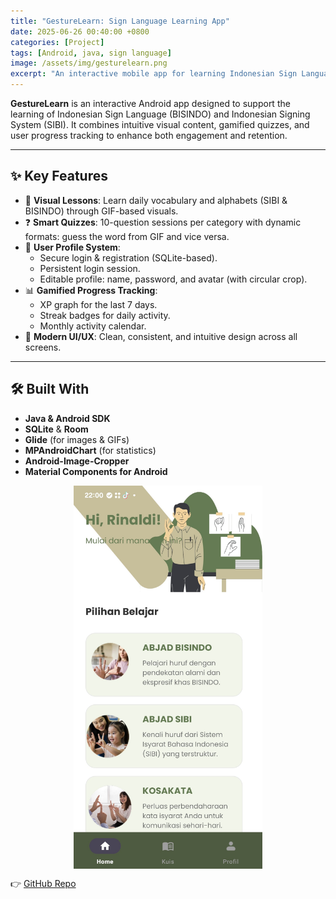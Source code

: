 ```yaml
---
title: "GestureLearn: Sign Language Learning App"
date: 2025-06-26 00:40:00 +0800
categories: [Project]
tags: [Android, java, sign language]
image: /assets/img/gesturelearn.png
excerpt: "An interactive mobile app for learning Indonesian Sign Language (BISINDO) and SIBI—featuring GIF-based visuals, dynamic quizzes, and progress tracking."
---
```


**GestureLearn** is an interactive Android app designed to support the learning of Indonesian Sign Language (BISINDO) and Indonesian Signing System (SIBI). It combines intuitive visual content, gamified quizzes, and user progress tracking to enhance both engagement and retention.

---

## ✨ Key Features

- 📘 **Visual Lessons**: Learn daily vocabulary and alphabets (SIBI & BISINDO) through GIF-based visuals.
- ❓ **Smart Quizzes**: 10-question sessions per category with dynamic formats: guess the word from GIF and vice versa.
- 👤 **User Profile System**:
  - Secure login & registration (SQLite-based).
  - Persistent login session.
  - Editable profile: name, password, and avatar (with circular crop).
- 📊 **Gamified Progress Tracking**:
  - XP graph for the last 7 days.
  - Streak badges for daily activity.
  - Monthly activity calendar.
- 🎨 **Modern UI/UX**: Clean, consistent, and intuitive design across all screens.

---

## 🛠️ Built With

- **Java & Android SDK**
- **SQLite** & **Room**
- **Glide** (for images & GIFs)
- **MPAndroidChart** (for statistics)
- **Android-Image-Cropper**
- **Material Components for Android**


<img src="/assets/img/gesturelearn2.jpg" alt="GestureLearn" style="width:60%; display:block; margin:auto;" />

👉 [GitHub Repo](https://github.com/xebec51/GestureLearn)
